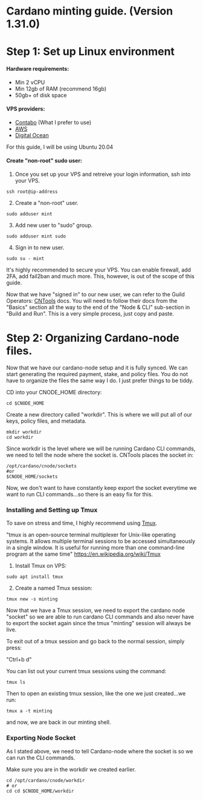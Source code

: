 # Cardano minting guide. (Version 1.31.0)

# Step 1: Set up Linux environment
#### Hardware requirements:
- Min 2 vCPU
- Min 12gb of RAM (recommend 16gb)
- 50gb+ of disk space
#### VPS providers:
- [Contabo](https://contabo.com/en/) (What I prefer to use)
- [AWS](https://aws.amazon.com/)
- [Digital Ocean](https://www.digitalocean.com/)

For this guide, I will be using Ubuntu 20.04

#### Create "non-root" sudo user:
1. Once you set up your VPS and retreive your login information, ssh into your VPS.
```
ssh root@ip-address
```
2. Create a "non-root" user.
```
sudo adduser mint
```
3. Add new user to "sudo" group.
```
sudo adduser mint sudo
```
4. Sign in to new user.
```
sudo su - mint
```

It's highly recommended to secure your VPS. You can enable firewall, add 2FA, add fail2ban and much more. This, however, is out of the scope of this guide.

Now that we have "signed in" to our new user, we can refer to the Guild Operators: [CNTools](https://cardano-community.github.io/guild-operators/) docs. You will need to follow their docs from the "Basics" section all the way to the end of the "Node & CLI" sub-section in "Build and Run". This is a very simple process, just copy and paste.

# Step 2: Organizing Cardano-node files.
Now that we have our cardano-node setup and it is fully synced. We can start generating the required payment, stake, and policy files. You do not have to organize the files the same way I do. I just prefer things to be tiddy.

CD into your CNODE_HOME directory:
```
cd $CNODE_HOME
```
Create a new directory called "workdir". This is where we will put all of our keys, policy files, and metadata.
```
mkdir workdir
cd workdir
```
Since workdir is the level where we will be running Cardano CLI commands, we need to tell the node where the socket is. CNTools places the socket in:
```
/opt/cardano/cnode/sockets
#or
$CNODE_HOME/sockets
```
Now, we don't want to have constantly keep export the socket everytime we want to run CLI commands...so there is an easy fix for this.

### Installing and Setting up Tmux

To save on stress and time, I highly recommend using [Tmux](https://linuxize.com/post/getting-started-with-tmux/). 

"tmux is an open-source terminal multiplexer for Unix-like operating systems. It allows multiple terminal sessions to be accessed simultaneously in a single window. It is useful for running more than one command-line program at the same time" https://en.wikipedia.org/wiki/Tmux

1. Install Tmux on VPS:
```
sudo apt install tmux
```
2. Create a named Tmux session:
```
tmux new -s minting
```

Now that we have a Tmux session, we need to export the cardano node "socket" so we are able to run cardano CLI commands and also never have to export the socket again since the tmux "minting" session will always be live. 

To exit out of a tmux session and go back to the normal session, simply press:

"Ctrl+b d"

You can list out your current tmux sessions using the command:
```
tmux ls
```

Then to open an existing tmux session, like the one we just created...we run:
```
tmux a -t minting
```

and now, we are back in our minting shell.

### Exporting Node Socket

As I stated above, we need to tell Cardano-node where the socket is so we can run the CLI commands.

Make sure you are in the workdir we created earlier.
```
cd /opt/cardano/cnode/workdir
# or
cd cd $CNODE_HOME/workdir
```

